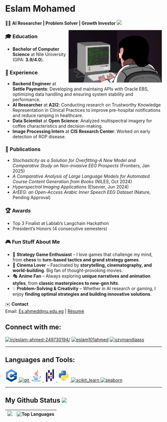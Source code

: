 # Eslam Mohamed
👨‍💻 **AI Researcher | Problem Solver | Growth Investor**
 <img src="https://user-images.githubusercontent.com/73097560/115834477-dbab4500-a447-11eb-908a-139a6edaec5c.gif"></a>
<p><img align="right" src="https://github.com/Eslam21/Eslam21/blob/main/img3.gif" alt="adam-pw" width="300px" /></p>



### **🎓 Education**  
- **Bachelor of Computer Science** at Nile University (GPA: **3.9/4.0**).

 ### **💼 Experience** 
- **Backend Engineer** at **Settle Payments**: Developing and maintaing APIs with Oracle EBS, optimizing data handling and ensuring system stability and performance.
- **AI Researcher** at **A2I2**: Conducting research on Trustworthy Knowledge Representation in Clinical Practices to improve pre-hospital notifications and reduce ramping in healthcare.
- **Data Scientist** at **Open Science**: Analyzed multispectral imagery for coffee characteristics and decision-making.  
- **Image Processing Intern** at **CIS Research Center**: Worked on early detection of ROP disease.

### **📝 Publications**  
- *Stochasticity as a Solution for Overfitting-A New Model and Comparative Study on Non-invasive EEG Prospects* (Frontiers, Jan 2025) 
- *A Comparative Analysis of Large Language Models for Automated Course Content Generation from Books* (NILES, Oct 2024)
- *Hyperspectral Imaging Applications* (Elsevier, Jun 2024)
- *ArEEG: an Open-Access Arabic Inner Speech EEG Dataset* (Nature, Pending Approval)  

### **🏆 Awards**  
- Top 3 Finalist at Lablab’s Langchain Hackathon  
- President’s Honors (4 consecutive semesters)

### **🎮 Fun Stuff About Me**  
- 🧠 **Strategy Game Enthusiast** – I love games that challenge my mind, from **chess** to **turn-based tactics and grand strategy games**.  
- 🎥 **Cinema Lover** – Fascinated by **storytelling, cinematography, and world-building**. Big fan of thought-provoking movies.  
- 🎭 **Anime Fan** – Always exploring **unique narratives and animation styles**, from **classic masterpieces to new-gen hits**.  
- 💡 **Problem-Solving & Creativity** – Whether in AI research or gaming, I enjoy **finding optimal strategies and building innovative solutions**.  


✉️ **Contact**  
Email: [Es.ahmed@nu.edu.eg](mailto:Es.ahmed@nu.edu.eg) | [Résumé](https://drive.google.com/file/d/1fHh29yD_utjaj5Tg6vFimWx99-Z9zAs2/view?usp=sharing)


## Connect with me:
<p align="left">
<a href="https://www.linkedin.com/in/eslam-ahmed-249730194/" target="blank"><img align="center" src="https://raw.githubusercontent.com/rahuldkjain/github-profile-readme-generator/master/src/images/icons/Social/linked-in-alt.svg" alt="in/eslam-ahmed-249730194/" height="30" width="40" /></a>
<a href="https://kaggle.com/eslam101ahmed" target="blank"><img align="center" src="https://raw.githubusercontent.com/rahuldkjain/github-profile-readme-generator/master/src/images/icons/Social/kaggle.svg" alt="eslam101ahmed" height="30" width="40" /></a>
<a href="https://codeforces.com/profile/ozymandiaass" target="blank"><img align="center" src="https://raw.githubusercontent.com/rahuldkjain/github-profile-readme-generator/master/src/images/icons/Social/codeforces.svg" alt="ozymandiaass" height="30" width="40" /></a>
</p>

-----

## Languages and Tools:
<a href="https://www.w3schools.com/cpp/" target="_blank" rel="noreferrer"> <img src="https://raw.githubusercontent.com/devicons/devicon/master/icons/cplusplus/cplusplus-original.svg" alt="cplusplus" width="40" height="40"/> </a> <a href="https://git-scm.com/" target="_blank" rel="noreferrer"> <img src="https://www.vectorlogo.zone/logos/git-scm/git-scm-icon.svg" alt="git" width="40" height="40"/> </a> <a href="https://www.java.com" target="_blank" rel="noreferrer"> <img src="https://raw.githubusercontent.com/devicons/devicon/master/icons/java/java-original.svg" alt="java" width="40" height="40"/> </a> <a href="https://pandas.pydata.org/" target="_blank" rel="noreferrer"> <img src="https://raw.githubusercontent.com/devicons/devicon/2ae2a900d2f041da66e950e4d48052658d850630/icons/pandas/pandas-original.svg" alt="pandas" width="40" height="40"/> </a> <a href="https://www.python.org" target="_blank" rel="noreferrer"> <img src="https://raw.githubusercontent.com/devicons/devicon/master/icons/python/python-original.svg" alt="python" width="40" height="40"/> </a> <a href="https://scikit-learn.org/" target="_blank" rel="noreferrer"> <img src="https://upload.wikimedia.org/wikipedia/commons/0/05/Scikit_learn_logo_small.svg" alt="scikit_learn" width="40" height="40"/> </a> <a href="https://seaborn.pydata.org/" target="_blank" rel="noreferrer"> <img src="https://seaborn.pydata.org/_images/logo-mark-lightbg.svg" alt="seaborn" width="40" height="40"/> </a> 
</p>

-----


## My Github Status <img src="https://media.giphy.com/media/iY8CRBdQXODJSCERIr/giphy.gif" width="40">
| ![](https://github-readme-stats.vercel.app/api?username=sourabmaity&show_icons=true&bg_color=45,fc00ff,00dbde&title_color=fff&text_color=fff) | ![Top Languages](https://github-readme-stats.vercel.app/api/top-langs/?username=eslam21) |
| --- | --- |

